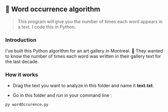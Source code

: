 ## :snake: Word occurrence algorithm

> This program will give you the number of times each word appears in a text. I code this in Python.

### Introduction
I've built this Python algorithm for an art gallery in Montreal. :art: 
They wanted to know the number of times each word was written in their gallery text for the last decade.

### How it works

- Drag the text you want to analyze in this folder and name it **text.txt**.

- Go in this folder and run in your command line : 
```
py wordOccurence.py
```

